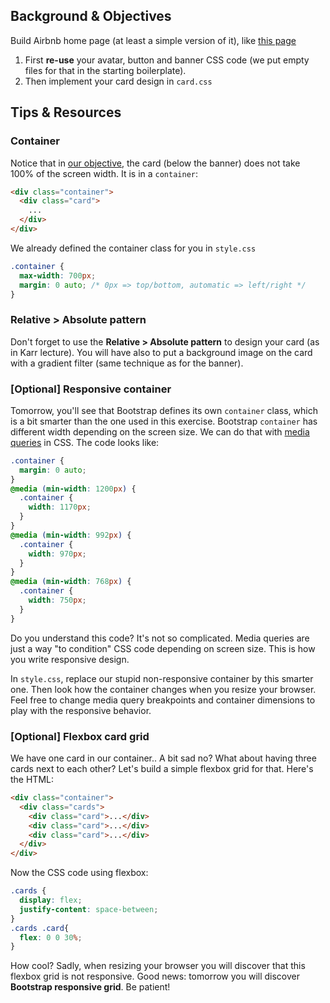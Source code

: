 ## Background & Objectives

Build Airbnb home page (at least a simple version of it), like [this page](http://lewagon.github.io/html-css-challenges/10-homepage-with-cards/)


1. First **re-use** your avatar, button and banner CSS code (we put empty files for that in the starting boilerplate).
2. Then implement your card design in `card.css`


## Tips & Resources

### Container

Notice that in [our objective](http://lewagon.github.io/html-css-challenges/10-homepage-with-cards/), the card (below the banner) does not take 100% of the screen width. It is in a `container`:

```html
<div class="container">
  <div class="card">
    ...
  </div>
</div>
```

We already defined the container class for you in `style.css`

```css
.container {
  max-width: 700px;
  margin: 0 auto; /* 0px => top/bottom, automatic => left/right */
}
```

### Relative > Absolute pattern

Don't forget to use the **Relative > Absolute pattern** to design your card (as in Karr lecture). You will have also to put a background image on the card with a gradient filter (same technique as for the banner).


### [Optional] Responsive container

Tomorrow, you'll see that Bootstrap defines its own `container` class, which is a bit smarter than the one used in this exercise. Bootstrap `container` has different width depending on the screen size. We can do that with [media queries](https://developer.mozilla.org/fr/docs/Web/CSS/Media_queries) in CSS. The code looks like:


```css
.container {
  margin: 0 auto;
}
@media (min-width: 1200px) {
  .container {
    width: 1170px;
  }
}
@media (min-width: 992px) {
  .container {
    width: 970px;
  }
}
@media (min-width: 768px) {
  .container {
    width: 750px;
  }
}
```

Do you understand this code? It's not so complicated. Media queries are just a way "to condition" CSS code depending on screen size. This is how you write responsive design.

In `style.css`, replace our stupid non-responsive container by this smarter one. Then look how the container changes when you resize your browser. Feel free to change media query breakpoints and container dimensions to play with the responsive behavior.


### [Optional] Flexbox card grid

We have one card in our container.. A bit sad no? What about having three cards next to each other? Let's build a simple flexbox grid for that. Here's the HTML:

```html
<div class="container">
  <div class="cards">
    <div class="card">...</div>
    <div class="card">...</div>
    <div class="card">...</div>
  </div>
</div>
```

Now the CSS code using flexbox:

```css
.cards {
  display: flex;
  justify-content: space-between;
}
.cards .card{
  flex: 0 0 30%;
}
```

How cool? Sadly, when resizing your browser you will discover that this flexbox grid is not responsive. Good news: tomorrow you will discover **Bootstrap responsive grid**. Be patient!
